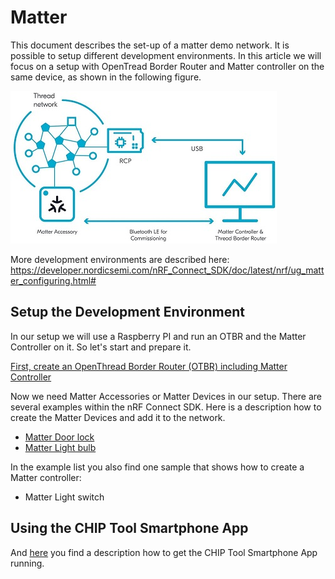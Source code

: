 # Matter

This document describes the set-up of a matter demo network. It is possible to setup different development environments. In this article we will focus on a setup with OpenTread Border Router and Matter controller on the same device, as shown in the following figure. 

![](img/OTBR_and_Matter_Controller_on_same_device.JPG)

More development environments are described here:
https://developer.nordicsemi.com/nRF_Connect_SDK/doc/latest/nrf/ug_matter_configuring.html#

## Setup the Development Environment

In our setup we will use a Raspberry PI and run an OTBR and the Matter Controller on it. So let's start and prepare it. 

[First, create an OpenThread Border Router (OTBR) including Matter Controller](doc/Create_an_OpenThread_Border_Router.md)

Now we need Matter Accessories or Matter Devices in our setup. There are several examples within the nRF Connect SDK. Here is a description how to create the Matter Devices and add it to the network. 

- [Matter Door lock](doc/Matter_Device_Door_Lock.md)
- [Matter Light bulb](doc/Matter_Device_Light_Bulb.md)

In the example list you also find one sample that shows how to create a Matter controller:

- Matter Light switch

## Using the CHIP Tool Smartphone App

And [here](doc/CHIP_Tool_App.md) you find a description how to get the CHIP Tool Smartphone App running. 
